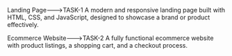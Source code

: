 
Landing Page--->TASK-1
A modern and responsive landing page built with HTML, CSS, and JavaScript, designed to showcase a brand or product effectively.

Ecommerce Website--->TASK-2
A fully functional ecommerce website with product listings, a shopping cart, and a checkout process.
